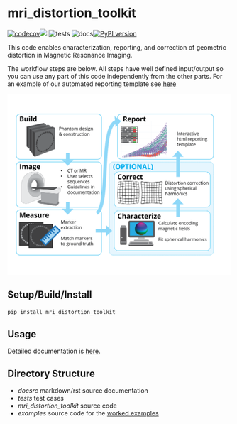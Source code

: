# mri_distortion_toolkit  
[![codecov](https://codecov.io/gh/Image-X-Institute/mri_distortion_toolkit/graph/badge.svg?token=3MCT7S6KVK)](https://codecov.io/gh/Image-X-Institute/mri_distortion_toolkit)![](docsrc/__resources/interrogate.svg)  ![tests](https://github.com/ACRF-Image-X-Institute/MRI_DistortionQA/actions/workflows/run_tests.yml/badge.svg) ![docs](https://github.com/ACRF-Image-X-Institute/MRI_DistortionQA/actions/workflows/build_docs.yml/badge.svg)[![PyPI version](https://badge.fury.io/py/mri_distortion_toolkit.svg)](https://badge.fury.io/py/mri_distortion_toolkit)

This code enables characterization, reporting, and correction of geometric distortion in Magnetic Resonance Imaging.

The workflow steps are below. All steps have well defined input/output so you can use any part of this code independently from the other parts. For an example of our automated reporting template see [here](https://image-x-institute.github.io/mri_distortion_toolkit/_static/MR_QA_report_20_05_2022.html)

![](docsrc/__resources/Brendan_Phantom.png)



## Setup/Build/Install

```bash
pip install mri_distortion_toolkit
``` 

## Usage

Detailed documentation is [here](https://image-x-institute.github.io/mri_distortion_toolkit/). 

## Directory Structure

- *docsrc* markdown/rst source documentation
- *tests* test cases
- *mri_distortion_toolkit* source code 
- *examples* source code for the [worked examples](https://image-x-institute.github.io/mri_distortion_toolkit/examples.html)

